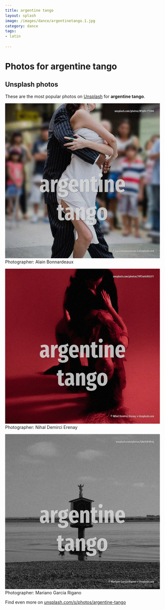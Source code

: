 ```yaml
---
title: argentine tango
layout: splash
image: /images/dance/argentinetango.1.jpg
category: dance
tags:
- latin

---
```

# Photos for argentine tango
 
## Unsplash photos
These are the most popular photos on [Unsplash](https://unsplash.com) for **argentine tango**.
 
![argentine tango](/images/dance/argentinetango.1.jpg)
Photographer:  Alain Bonnardeaux
 
![argentine tango](/images/dance/argentinetango.2.jpg)
Photographer:  Nihal Demirci Erenay
 
![argentine tango](/images/dance/argentinetango.3.jpg)
Photographer:  Mariano Garcia Rigano
 
Find even more on [unsplash.com/s/photos/argentine-tango](https://unsplash.com/s/photos/argentine-tango)
 
